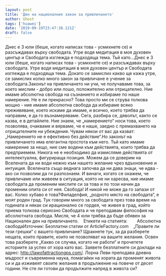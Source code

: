 ```yaml
---
layout: post
title: 'Ден на националния закон за привличането'
author: Ghost
tags: ['huawei']
date: '2019-09-19T23:47:38.121Z'
draft: false
---
```


Днес е 3 юли (беше, когато написах това - усмихнете се) и разсъждавах върху свободата. Утре водя медитация в моя духовен център и Свободата изглежда е подходяща тема. Тъй като...Днес е 3 юли (беше, когато написах това - усмихнете се) и разсъждавах върху свободата. Утре водя медитация в моя духовен център и Свободата изглежда е подходяща тема. Докато се замислих какво ще кажа утре, се замислих колко много закон за привличане е учение за свободата.Законът на привличането ни учи, че получаваме това, за което мислим - добро или лошо, положително или отрицателно. Ние имаме абсолютна свобода на съзнанието и избираме по наше намерение. Не е ли прекрасно? Това просто ми се струва толкова мощно - ние имаме абсолютна свобода да избираме всяко преживяване, което искаме да имаме, и всичко, което трябва да направим, е да го възнамеряваме. Сега, разбира се, дяволът, както се казва, е в детайлите. Ние знаем, че „намерението“ носи това, което позволява, очакваме и вярваме, че е наше, заедно с премахването на отрицателните ни убеждения. Чувам някои от вас да казват: „Намерението не е ефективно без действие“.Но законът на привличането има елегантна простота към него. Тъй като имаме намерение за нещо, ние сме водени към действията, които трябва да предприемем. Никога не е необходимо да измисляме действията от интелектуална, фигурираща позиция. Можем да се доверим на Вселената да ни води нежно към нашето желание чрез вдъхновение и интуиция. Вселената също веднага започва да ни дава знаци, че идва - ако си позволим да ги разпознаем. И винаги, когато се окажем, че привличаме или живеем в ситуация, която не ни харесва, ние имаме свободата да променим мислите си за това и по този начин да променим опита си от нея. Свобода! И никой не може да го запази от вас. Колко хубаво е това?Филаделфия, „родното място на свободата“, е моят роден град. Тук говорим много за свободата през това време на годината и някак си ирационално се гордея, че живея в град, който приема толкова сериозно Свободата и че преподавам философия на абсолютната свобода. Мисля, че 4 юли трябва да бъде обявен за Национален ден на привличането.    Етикети на статията:        Абсолютна свободаИзточник: Безплатни статии от ArticleFactory.com    „Правите ли тези грешки“ с вашето привличане? Щракнете тук, за да разберете нещата, които правите, които не позволяват на вашите желания. Освен това разберете „Какво се случва, когато не работи“ и прочетете историите за успех от хора като вас. Заявете безплатните си доклади на адрес: http://lawofattractiongps.com/. Лорна Леви преподава древна мъдрост и съвременна наука, помагайки на хората да променят живота си и да изживеят своите желания в продължение на повече от десет години. Не сте ли готови да продължите напред в живота си?
